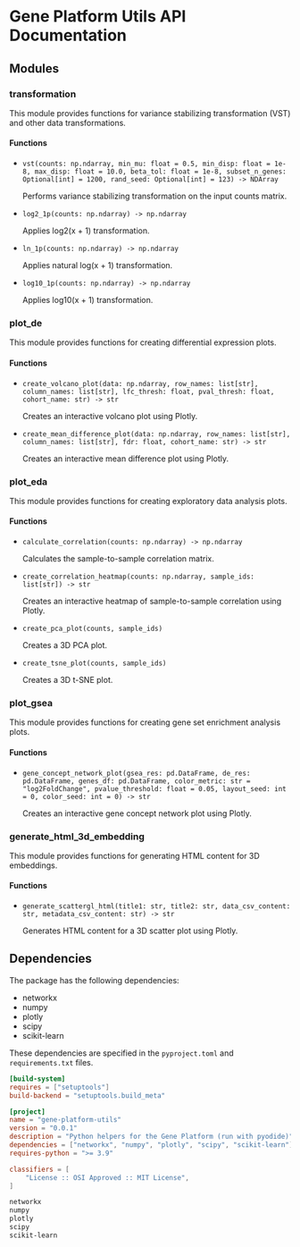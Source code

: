 # Gene Platform Utils API Documentation

## Modules

### transformation

This module provides functions for variance stabilizing transformation (VST) and other data transformations.

#### Functions

- `vst(counts: np.ndarray, min_mu: float = 0.5, min_disp: float = 1e-8, max_disp: float = 10.0, beta_tol: float = 1e-8, subset_n_genes: Optional[int] = 1200, rand_seed: Optional[int] = 123) -> NDArray`
  
  Performs variance stabilizing transformation on the input counts matrix.

- `log2_1p(counts: np.ndarray) -> np.ndarray`
  
  Applies log2(x + 1) transformation.

- `ln_1p(counts: np.ndarray) -> np.ndarray`
  
  Applies natural log(x + 1) transformation.

- `log10_1p(counts: np.ndarray) -> np.ndarray`
  
  Applies log10(x + 1) transformation.

### plot_de

This module provides functions for creating differential expression plots.

#### Functions

- `create_volcano_plot(data: np.ndarray, row_names: list[str], column_names: list[str], lfc_thresh: float, pval_thresh: float, cohort_name: str) -> str`
  
  Creates an interactive volcano plot using Plotly.

- `create_mean_difference_plot(data: np.ndarray, row_names: list[str], column_names: list[str], fdr: float, cohort_name: str) -> str`
  
  Creates an interactive mean difference plot using Plotly.

### plot_eda

This module provides functions for creating exploratory data analysis plots.

#### Functions

- `calculate_correlation(counts: np.ndarray) -> np.ndarray`
  
  Calculates the sample-to-sample correlation matrix.

- `create_correlation_heatmap(counts: np.ndarray, sample_ids: list[str]) -> str`
  
  Creates an interactive heatmap of sample-to-sample correlation using Plotly.

- `create_pca_plot(counts, sample_ids)`
  
  Creates a 3D PCA plot.

- `create_tsne_plot(counts, sample_ids)`
  
  Creates a 3D t-SNE plot.

### plot_gsea

This module provides functions for creating gene set enrichment analysis plots.

#### Functions

- `gene_concept_network_plot(gsea_res: pd.DataFrame, de_res: pd.DataFrame, genes_df: pd.DataFrame, color_metric: str = "log2FoldChange", pvalue_threshold: float = 0.05, layout_seed: int = 0, color_seed: int = 0) -> str`
  
  Creates an interactive gene concept network plot using Plotly.

### generate_html_3d_embedding

This module provides functions for generating HTML content for 3D embeddings.

#### Functions

- `generate_scattergl_html(title1: str, title2: str, data_csv_content: str, metadata_csv_content: str) -> str`
  
  Generates HTML content for a 3D scatter plot using Plotly.

## Dependencies

The package has the following dependencies:

- networkx
- numpy
- plotly
- scipy
- scikit-learn

These dependencies are specified in the `pyproject.toml` and `requirements.txt` files.


```1:15:pyproject.toml
[build-system]
requires = ["setuptools"]
build-backend = "setuptools.build_meta"

[project]
name = "gene-platform-utils"
version = "0.0.1"
description = "Python helpers for the Gene Platform (run with pyodide)"
dependencies = ["networkx", "numpy", "plotly", "scipy", "scikit-learn"]
requires-python = ">= 3.9"

classifiers = [
    "License :: OSI Approved :: MIT License",
]

```

```1:6:requirements.txt
networkx
numpy
plotly
scipy
scikit-learn

```
